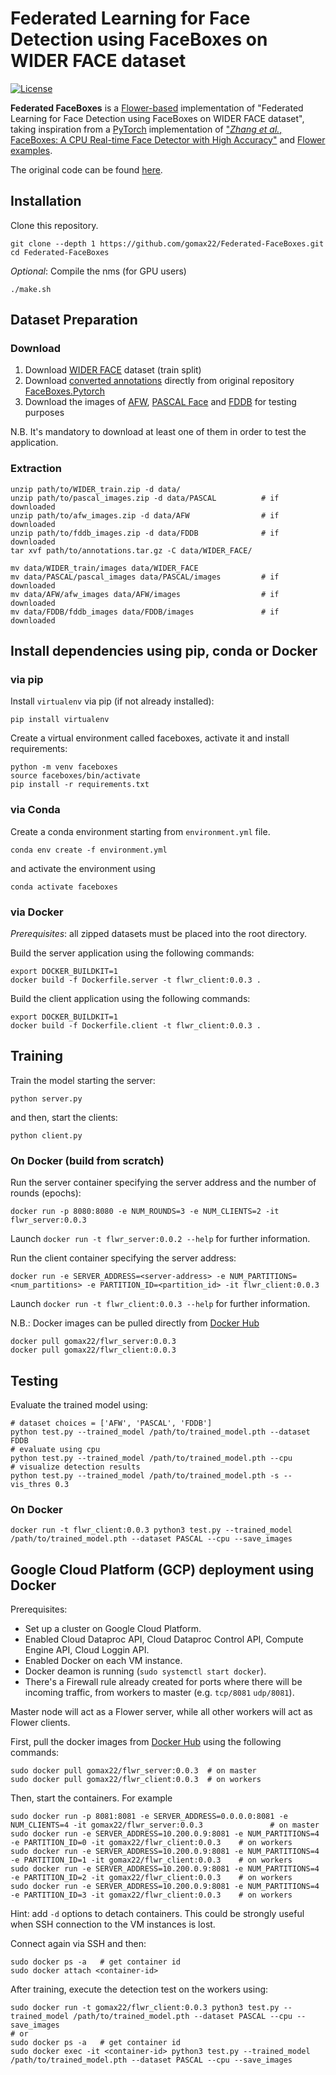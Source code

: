 
# Federated Learning for Face Detection using FaceBoxes on WIDER FACE dataset
[![License](https://img.shields.io/badge/license-BSD-blue.svg)](LICENSE)

**Federated FaceBoxes** is a [Flower-based](https://flower.ai) implementation of "Federated Learning for Face Detection using FaceBoxes on WIDER FACE dataset", taking inspiration from a [PyTorch](https://pytorch.org/) implementation of ["_Zhang et al._, FaceBoxes: A CPU Real-time Face Detector with High Accuracy"](https://arxiv.org/abs/1708.05234) and [Flower examples](https://github.com/adap/flower/tree/main/examples). 

The original code can be found [here](https://github.com/zisianw/FaceBoxes.PyTorch).


## Installation
Clone this repository.

```Shell
git clone --depth 1 https://github.com/gomax22/Federated-FaceBoxes.git
cd Federated-FaceBoxes
```

_Optional_: Compile the nms (for GPU users)
```Shell
./make.sh
```

## Dataset Preparation

### Download
1. Download [WIDER FACE](http://shuoyang1213.me/WIDERFACE/) dataset (train split)
2. Download [converted annotations](https://drive.google.com/open?id=1-s4QCu_v76yNwR-yXMfGqMGgHQ30WxV2) directly from original repository [FaceBoxes.Pytorch](https://github.com/zisianw/FaceBoxes.PyTorch/edit/master/) 
3. Download the images of [AFW](https://drive.google.com/open?id=1Kl2Cjy8IwrkYDwMbe_9DVuAwTHJ8fjev), [PASCAL Face](https://drive.google.com/open?id=1p7dDQgYh2RBPUZSlOQVU4PgaSKlq64ik) and [FDDB](https://drive.google.com/open?id=17t4WULUDgZgiSy5kpCax4aooyPaz3GQH) for testing purposes

N.B. It's mandatory to download at least one of them in order to test the application. 

### Extraction
```Shell 
unzip path/to/WIDER_train.zip -d data/
unzip path/to/pascal_images.zip -d data/PASCAL          # if downloaded
unzip path/to/afw_images.zip -d data/AFW                # if downloaded
unzip path/to/fddb_images.zip -d data/FDDB              # if downloaded
tar xvf path/to/annotations.tar.gz -C data/WIDER_FACE/  

mv data/WIDER_train/images data/WIDER_FACE              
mv data/PASCAL/pascal_images data/PASCAL/images         # if downloaded
mv data/AFW/afw_images data/AFW/images                  # if downloaded
mv data/FDDB/fddb_images data/FDDB/images               # if downloaded
```

## Install dependencies using pip, conda or Docker
### via pip 

Install `virtualenv` via pip (if not already installed):
```Shell
pip install virtualenv
```

Create a virtual environment called faceboxes, activate it and install requirements:
```Shell
python -m venv faceboxes 
source faceboxes/bin/activate
pip install -r requirements.txt
```

### via Conda
Create a conda environment starting from `environment.yml` file.
```Shell 
conda env create -f environment.yml
```

and activate the environment using
```Shell 
conda activate faceboxes
```

### via Docker
_Prerequisites_: all zipped datasets must be placed into the root directory.

Build the server application using the following commands:
```Shell
export DOCKER_BUILDKIT=1
docker build -f Dockerfile.server -t flwr_client:0.0.3 .
```

Build the client application using the following commands:
```Shell
export DOCKER_BUILDKIT=1
docker build -f Dockerfile.client -t flwr_client:0.0.3 .
```

## Training
Train the model starting the server:
```Shell
python server.py
```

and then, start the clients:
```Shell
python client.py
```

### On Docker (build from scratch)
Run the server container specifying the server address and the number of rounds (epochs):
```Shell
docker run -p 8080:8080 -e NUM_ROUNDS=3 -e NUM_CLIENTS=2 -it flwr_server:0.0.3
```
Launch `docker run -t flwr_server:0.0.2 --help` for further information.

Run the client container specifying the server address:
```Shell
docker run -e SERVER_ADDRESS=<server-address> -e NUM_PARTITIONS=<num_partitions> -e PARTITION_ID=<partition_id> -it flwr_client:0.0.3
```
Launch `docker run -t flwr_client:0.0.3 --help` for further information.

N.B.: Docker images can be pulled directly from [Docker Hub](https://hub.docker.com/)
```Shell
docker pull gomax22/flwr_server:0.0.3
docker pull gomax22/flwr_client:0.0.3  
```

## Testing
Evaluate the trained model using:
```Shell
# dataset choices = ['AFW', 'PASCAL', 'FDDB']
python test.py --trained_model /path/to/trained_model.pth --dataset FDDB
# evaluate using cpu
python test.py --trained_model /path/to/trained_model.pth --cpu
# visualize detection results
python test.py --trained_model /path/to/trained_model.pth -s --vis_thres 0.3
```

### On Docker

```Shell
docker run -t flwr_client:0.0.3 python3 test.py --trained_model /path/to/trained_model.pth --dataset PASCAL --cpu --save_images
```

## Google Cloud Platform (GCP) deployment using Docker
Prerequisites: 
* Set up a cluster on Google Cloud Platform.
* Enabled Cloud Dataproc API, Cloud Dataproc Control API, Compute Engine API, Cloud Loggin API.
* Enabled Docker on each VM instance.
* Docker deamon is running (`sudo systemctl start docker`).
* There's a Firewall rule already created for ports where there will be incoming traffic, from workers to master (e.g. `tcp/8081` `udp/8081`).

Master node will act as a Flower server, while all other workers will act as Flower clients.

First, pull the docker images from [Docker Hub](https://hub.docker.com/) using the following commands:

```Shell
sudo docker pull gomax22/flwr_server:0.0.3  # on master
sudo docker pull gomax22/flwr_client:0.0.3  # on workers
```

Then, start the containers.
For example
```Shell
sudo docker run -p 8081:8081 -e SERVER_ADDRESS=0.0.0.0:8081 -e NUM_CLIENTS=4 -it gomax22/flwr_server:0.0.3               # on master
sudo docker run -e SERVER_ADDRESS=10.200.0.9:8081 -e NUM_PARTITIONS=4 -e PARTITION_ID=0 -it gomax22/flwr_client:0.0.3    # on workers
sudo docker run -e SERVER_ADDRESS=10.200.0.9:8081 -e NUM_PARTITIONS=4 -e PARTITION_ID=1 -it gomax22/flwr_client:0.0.3    # on workers
sudo docker run -e SERVER_ADDRESS=10.200.0.9:8081 -e NUM_PARTITIONS=4 -e PARTITION_ID=2 -it gomax22/flwr_client:0.0.3    # on workers
sudo docker run -e SERVER_ADDRESS=10.200.0.9:8081 -e NUM_PARTITIONS=4 -e PARTITION_ID=3 -it gomax22/flwr_client:0.0.3    # on workers
```

Hint: add `-d` options to detach containers. This could be strongly useful when SSH connection to the VM instances is lost.

Connect again via SSH and then:
```Shell 
sudo docker ps -a   # get container id
sudo docker attach <container-id>
```

After training, execute the detection test on the workers using:
```Shell
sudo docker run -t gomax22/flwr_client:0.0.3 python3 test.py --trained_model /path/to/trained_model.pth --dataset PASCAL --cpu --save_images
# or
sudo docker ps -a   # get container id
sudo docker exec -it <container-id> python3 test.py --trained_model /path/to/trained_model.pth --dataset PASCAL --cpu --save_images
```
